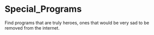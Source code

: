 # Special_Programs
Find programs that are truly heroes, ones that would be very sad to be removed from the internet.

